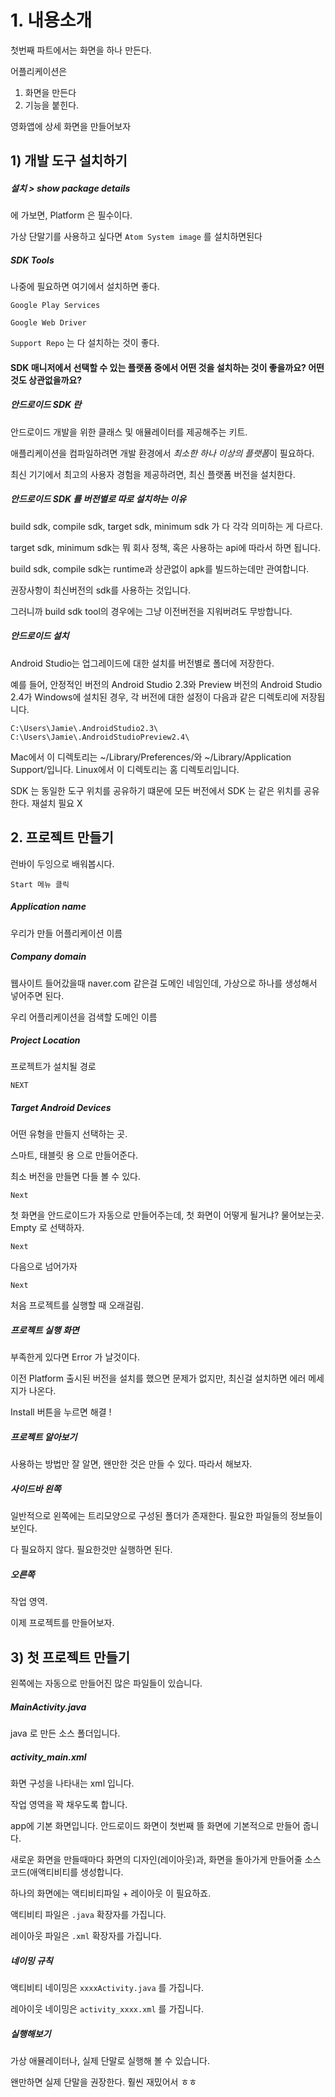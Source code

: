 # 1. 내용소개

첫번째 파트에서는 화면을 하나 만든다.

어플리케이션은 

1. 화면을 만든다
2. 기능을 붙힌다.

영화앱에 상세 화면을 만들어보자



## 1) 개발 도구 설치하기

##### 설치 > show package details

에 가보면, Platform 은 필수이다.

가상 단말기를 사용하고 싶다면 `Atom System image` 를 설치하면된다



##### SDK Tools

나중에 필요하면 여기에서 설치하면 좋다.

`Google Play Services` 

`Google Web Driver`

`Support Repo` 는 다 설치하는 것이 좋다. 





####  SDK 매니저에서 선택할 수 있는 플랫폼 중에서 어떤 것을 설치하는 것이 좋을까요? 어떤 것도 상관없을까요?

##### 안드로이드 SDK 란

안드로이드 개발을 위한 클래스 및 애뮬레이터를 제공해주는 키트. 

 애플리케이션을 컴파일하려면 개발 환경에서 *최소한 하나 이상의 플랫폼*이 필요하다.

최신 기기에서 최고의 사용자 경험을 제공하려면, 최신 플랫폼 버전을 설치한다.



##### 안드로이드 SDK 를 버전별로 따로 설치하는 이유

build sdk, compile sdk, target sdk, minimum sdk 가 다 각각 의미하는 게 다르다.

target sdk, minimum sdk는 뭐 회사 정책, 혹은 사용하는 api에 따라서 하면 됩니다.

build sdk, compile sdk는 runtime과 상관없이 apk를 빌드하는데만 관여합니다.

권장사항이 최신버전의 sdk를 사용하는 것입니다.

그러니까 build sdk tool의 경우에는 그냥 이전버전을 지워버려도 무방합니다.



##### 안드로이드 설치

 Android Studio는 업그레이드에 대한 설치를 버전별로 폴더에 저장한다. 

 예를 들어, 안정적인 버전의 Android Studio 2.3와 Preview 버전의 Android Studio 2.4가 Windows에 설치된 경우, 각 버전에 대한 설정이 다음과 같은 디렉토리에 저장됩니다.

```
C:\Users\Jamie\.AndroidStudio2.3\
C:\Users\Jamie\.AndroidStudioPreview2.4\
```

Mac에서 이 디렉토리는 ~/Library/Preferences/와 ~/Library/Application Support/입니다. Linux에서 이 디렉토리는 홈 디렉토리입니다.

SDK 는 동일한 도구 위치를 공유하기 떄문에 모든 버전에서 SDK 는 같은 위치를 공유한다. 재설치 필요 X



## 2. 프로젝트 만들기

런바이 두잉으로 배워봅시다.

`Start 메뉴 클릭 `

##### Application name 

우리가 만들 어플리케이션 이름

##### Company domain 

웹사이트 들어갔을때 naver.com 같은걸 도메인 네임인데, 가상으로 하나를 생성해서 넣어주면 된다. 

우리 어플리케이션을 검색할 도메인 이름

##### Project Location

프로젝트가 설치될 경로



`NEXT`

##### Target Android Devices

어떤 유형을 만들지 선택하는 곳. 

스마트, 태블릿 용 으로 만들어준다. 

최소 버전을 만들면 다들 볼 수 있다. 

`Next`

첫 화면을 안드로이드가 자동으로 만들어주는데, 첫 화면이 어떻게 될거냐? 물어보는곳. Empty 로 선택하자.

`Next`

다음으로 넘어가자

`Next`

처음 프로젝트를 실행할 때 오래걸림.



##### 프로젝트 실행 화면

부족한게 있다면 Error 가 날것이다. 

이전 Platform 출시된 버전을 설치를 했으면 문제가 없지만, 최신걸 설치하면 에러 메세지가 나온다.

Install 버튼을 누르면 해결 ! 



##### 프로젝트 알아보기

사용하는 방법만 잘 알면, 왠만한 것은 만들 수 있다. 따라서 해보자. 

##### 사이드바 왼쪽

일반적으로 왼쪽에는 트리모양으로 구성된 폴더가 존재한다. 필요한 파일들의 정보들이 보인다.

다 필요하지 않다. 필요한것만 실행하면 된다. 

##### 오른쪽

작업 영역. 



이제 프로젝트를 만들어보자.



## 3) 첫 프로젝트 만들기

왼쪽에는 자동으로 만들어진 많은 파일들이 있습니다.

##### MainActivity.java

java 로 만든 소스 폴더입니다. 

##### activity_main.xml

화면 구성을 나타내는 xml 입니다. 

작업 영역을 꽉 채우도록 합니다. 

app에 기본 화면입니다. 안드로이드 화면이 첫번째 뜰 화면에 기본적으로 만들어 줍니다. 



새로운 화면을 만들때마다 화면의 디자인(레이아웃)과, 화면을 돌아가게 만들어줄 소스코드(애액티비티를 생성합니다.

하나의 화면에는 액티비티파일 + 레이아웃 이 필요하죠. 

액티비티 파일은 `.java` 확장자를 가집니다.

레이아웃 파일은 `.xml` 확장자를 가집니다.

##### 네이밍 규칙

액티비티 네이밍은 `xxxxActivity.java` 를 가집니다.

레아이웃 네이밍은 `activity_xxxx.xml` 를 가집니다.



##### 실행해보기

가상 애뮬레이터나, 실제 단말로 실행해 볼 수 있습니다.

왠만하면 실제 단말을 권장한다. 훨씬 재밌어서 ㅎㅎ 